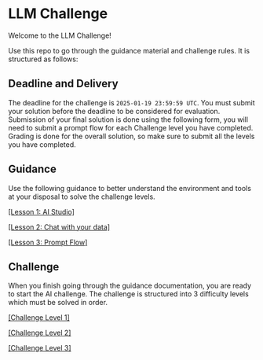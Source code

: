 # LLM Challenge
Welcome to the LLM Challenge!

Use this repo to go through the guidance material and challenge rules. It is structured as follows:

## Deadline and Delivery
The deadline for the challenge is `2025-01-19 23:59:59 UTC`. You must submit your solution before the deadline to be considered for evaluation. 
Submission of your final solution is done using the following form, you will need to submit a prompt flow for each Challenge level you have completed. Grading is done for the overall solution, so make sure to submit all the levels you have completed.

## Guidance
Use the following guidance to better understand the environment and tools at your disposal to solve the challenge levels.

[[Lesson 1: AI Studio]](lesson1.md)

[[Lesson 2: Chat with your data]](lesson2.md)

[[Lesson 3: Prompt Flow]](lesson3.md)

## Challenge
When you finish going through the guidance documentation, you are ready to start the AI challenge. The challenge is structured into 3 difficulty levels which must be solved in order.

[[Challenge Level 1]](challenge1.md)

[[Challenge Level 2]](challenge2.md)

[[Challenge Level 3]](challenge3.md)
